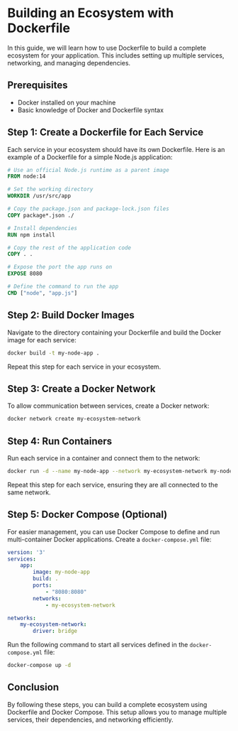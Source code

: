 # Building an Ecosystem with Dockerfile

In this guide, we will learn how to use Dockerfile to build a complete ecosystem for your application. This includes setting up multiple services, networking, and managing dependencies.

## Prerequisites

- Docker installed on your machine
- Basic knowledge of Docker and Dockerfile syntax

## Step 1: Create a Dockerfile for Each Service

Each service in your ecosystem should have its own Dockerfile. Here is an example of a Dockerfile for a simple Node.js application:

```Dockerfile
# Use an official Node.js runtime as a parent image
FROM node:14

# Set the working directory
WORKDIR /usr/src/app

# Copy the package.json and package-lock.json files
COPY package*.json ./

# Install dependencies
RUN npm install

# Copy the rest of the application code
COPY . .

# Expose the port the app runs on
EXPOSE 8080

# Define the command to run the app
CMD ["node", "app.js"]
```

## Step 2: Build Docker Images

Navigate to the directory containing your Dockerfile and build the Docker image for each service:

```sh
docker build -t my-node-app .
```

Repeat this step for each service in your ecosystem.

## Step 3: Create a Docker Network

To allow communication between services, create a Docker network:

```sh
docker network create my-ecosystem-network
```

## Step 4: Run Containers

Run each service in a container and connect them to the network:

```sh
docker run -d --name my-node-app --network my-ecosystem-network my-node-app
```

Repeat this step for each service, ensuring they are all connected to the same network.

## Step 5: Docker Compose (Optional)

For easier management, you can use Docker Compose to define and run multi-container Docker applications. Create a `docker-compose.yml` file:

```yaml
version: '3'
services:
    app:
        image: my-node-app
        build: .
        ports:
            - "8080:8080"
        networks:
            - my-ecosystem-network

networks:
    my-ecosystem-network:
        driver: bridge
```

Run the following command to start all services defined in the `docker-compose.yml` file:

```sh
docker-compose up -d
```

## Conclusion

By following these steps, you can build a complete ecosystem using Dockerfile and Docker Compose. This setup allows you to manage multiple services, their dependencies, and networking efficiently.
